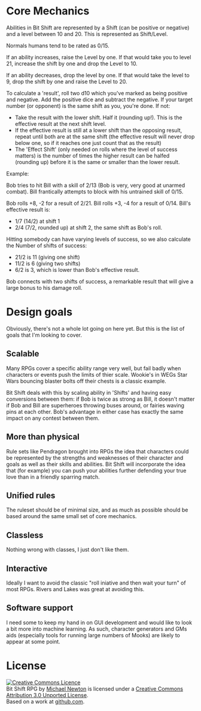 # Core Mechanics

Abilities in Bit Shift are represented by a Shift (can be positive or negative) and a level between 10 and 20. This is represented as Shift/Level.

Normals humans tend to be rated as 0/15.

If an ability increases, raise the Level by one. If that would take you to level 21, increase the shift by one and drop the Level to 10.

If an ability decreases, drop the level by one. If that would take the level to 9, drop the shift by one and raise the Level to 20.

To calculate a 'result', roll two d10 which you've marked as being positive and negative. Add the positive dice and subtract the negative. If your target number (or opponent) is the same shift as you, you're done. If not:

* Take the result with the lower shift. Half it (rounding up!). This is the effective result at the next shift level.
* If the effective result is still at a lower shift than the opposing result, repeat until both are at the same shift (the effective result will never drop below one, so if it reaches one just count that as the result)
* The 'Effect Shift' (only needed on rolls where the level of success matters) is the number of times the higher result can be halfed (rounding up) before it is the same or smaller than the lower result.

Example:

Bob tries to hit Bill with a skill of 2/13 (Bob is very, very good at unarmed combat). Bill frantically attempts to block with his untrained skill of 0/15.

Bob rolls +8, -2 for a result of 2/21. Bill rolls +3, -4 for a result of 0/14. Bill's effective result is:

* 1/7 (14/2) at shift 1
* 2/4 (7/2, rounded up) at shift 2, the same shift as Bob's roll.

Hitting somebody can have varying levels of success, so we also calculate the Number of shifts of success:

* 21/2 is 11 (giving one shift)
* 11/2 is 6 (giving two shifts)
* 6/2 is 3, which is lower than Bob's effective result.

Bob connects with two shifts of success, a remarkable result that will give a large bonus to his damage roll.


# Design goals

Obviously, there's not a whole lot going on here yet. But this is the list of goals that I'm looking to cover.

## Scalable

Many RPGs cover a specific ability range very well, but fail badly when characters or events push the limits of thier scale. Wookie's in WEGs Star Wars bouncing blaster bolts off their chests is a classic example.

Bit Shift deals with this by scaling ability in 'Shifts' and having easy conversions between them: if Bob is twice as strong as Bill, it doesn't matter if Bob and Bill are superheroes throwing buses around, or fairies waving pins at each other. Bob's advantage in either case has exactly the same impact on any contest between them.

## More than physical

Rule sets like Pendragon brought into RPGs the idea that characters could be represented by the strengths and weaknesses of their character and goals as well as their skills and abilities. Bit Shift will incorporate the idea that (for example) you can push your abilities further defending your true love than in a friendly sparring match.

## Unified rules

The ruleset should be of minimal size, and as much as possible should be based around the same small set of core mechanics.

## Classless

Nothing wrong with classes, I just don't like them.

## Interactive

Ideally I want to avoid the classic "roll iniative and then wait your turn" of most RPGs. Rivers and Lakes was great at avoiding this.

## Software support

I need some to keep my hand in on GUI development and would like to look a bit more into machine learning. As such, character generators and GMs aids (especially tools for running large numbers of Mooks) are likely to appear at some point.

# License

<a rel="license" href="http://creativecommons.org/licenses/by/3.0/"><img alt="Creative Commons Licence" style="border-width:0" src="http://i.creativecommons.org/l/by/3.0/88x31.png" /></a><br /><span xmlns:dct="http://purl.org/dc/terms/" href="http://purl.org/dc/dcmitype/Text" property="dct:title" rel="dct:type">Bit Shift RPG</span> by <a xmlns:cc="http://creativecommons.org/ns#" href="http://mavnn.co.uk" property="cc:attributionName" rel="cc:attributionURL">Michael Newton</a> is licensed under a <a rel="license" href="http://creativecommons.org/licenses/by/3.0/">Creative Commons Attribution 3.0 Unported License</a>.<br />Based on a work at <a xmlns:dct="http://purl.org/dc/terms/" href="https://github.com/mavnn/BitShiftRPG" rel="dct:source">github.com</a>.